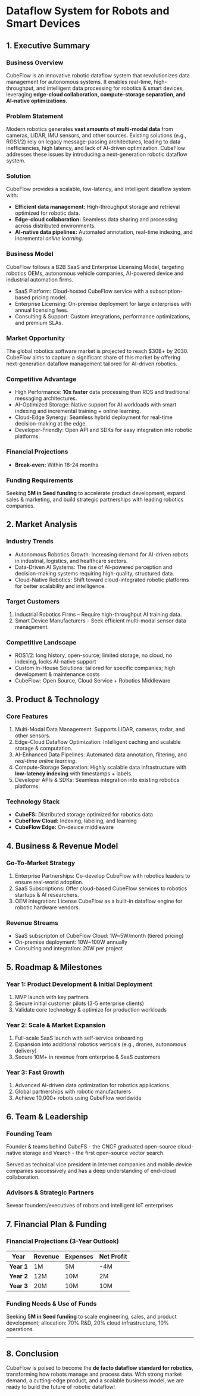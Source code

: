 # Dataflow System for Robots and Smart Devices

## **1. Executive Summary**

### **Business Overview**

CubeFlow is an innovative robotic dataflow system that revolutionizes data management for autonomous systems. 
It enables real-time, high-throughput, and intelligent data processing for robotics & smart devices, leveraging **edge-cloud collaboration, compute-storage separation, and AI-native optimizations**.

### **Problem Statement**

Modern robotics generates **vast amounts of multi-modal data** from cameras, LiDAR, IMU sensors, and other sources. 
Existing solutions (e.g., ROS1/2) rely on legacy message-passing architectures, leading to data inefficiencies, high latency, and lack of AI-driven optimization. 
CubeFlow addresses these issues by introducing a next-generation robotic dataflow system.

### **Solution**

CubeFlow provides a scalable, low-latency, and intelligent dataflow system with:

- **Efficient data management:** High-throughput storage and retrieval optimized for robotic data.
- **Edge-cloud collaboration:** Seamless data sharing and processing across distributed environments.
- **AI-native data pipelines:** Automated annotation, real-time indexing, and incremental *_online learning_*.

### **Business Model**

CubeFlow follows a B2B SaaS and Enterprise Licensing Model, targeting robotics OEMs, autonomous vehicle companies, AI-powered device and industrial automation firms.

- SaaS Platform: Cloud-hosted CubeFlow service with a subscription-based pricing model.
- Enterprise Licensing: On-premise deployment for large enterprises with annual licensing fees.
- Consulting & Support: Custom integrations, performance optimizations, and premium SLAs.

### **Market Opportunity**

The global robotics software market is projected to reach \$30B+ by 2030. 
CubeFlow aims to capture a significant share of this market by offering next-generation dataflow management tailored for AI-driven robotics.

### **Competitive Advantage**

- High Performance: **10x faster** data processing than ROS and traditional messaging architectures.
- AI-Optimized Storage: Native support for AI workloads with smart indexing and incremental training + online learning.
- Cloud-Edge Synergy: Seamless hybrid deployment for real-time decision-making at the edge.
- Developer-Friendly: Open API and SDKs for easy integration into robotic platforms.

### **Financial Projections**

- **Break-even:** Within 18-24 months

### **Funding Requirements**

Seeking **5M in Seed funding** to accelerate product development, expand sales & marketing, and build strategic partnerships with leading robotics companies.

## **2. Market Analysis**

### **Industry Trends**

- Autonomous Robotics Growth: Increasing demand for AI-driven robots in industrial, logistics, and healthcare sectors.
- Data-Driven AI Systems: The rise of AI-powered perception and decision-making systems requiring high-quality, structured data.
- Cloud-Native Robotics: Shift toward cloud-integrated robotic platforms for better scalability and intelligence.

### **Target Customers**

1. Industrial Robotics Firms  – Require high-throughput AI training data.
2. Smart Device Manufacturers – Seek efficient multi-modal sensor data management.

### **Competitive Landscape**

* ROS1/2: long history, open-source; limited storage, no cloud, no indexing, locks AI-native support
* Custom In-House Solutions: tailored for specific companies; high development & maintenance costs
* CubeFlow: Open Source, Cloud Service + Robotics Middleware


## **3. Product & Technology**

### **Core Features**

1. Multi-Modal Data Management: Supports LiDAR, cameras, radar, and other sensors.
2. Edge-Cloud Dataflow Optimization: Intelligent caching and scalable storage & computation. 
3. AI-Enhanced Data Pipelines: Automated data annotation, filtering, and _real-time online learning_.
4. Compute-Storage Separation: Highly scalable data infrastructure with **low-latency indexing** with timestamps + labels.
5. Developer APIs & SDKs: Seamless integration into existing robotics platforms.

### **Technology Stack**

- **CubeFS:** Distributed storage optimized for robotics data
- **CubeFlow Cloud:** Indexing, labeling, and learning
- **CubeFlow Edge:** On-device middleware

## **4. Business & Revenue Model**

### **Go-To-Market Strategy**

1. Enterprise Partnerships: Co-develop CubeFlow with robotics leaders to ensure real-world adoption.
2. SaaS Subscriptions: Offer cloud-based CubeFlow services to robotics startups & AI researchers.
3. OEM Integration: License CubeFlow as a built-in dataflow engine for robotic hardware vendors.

### **Revenue Streams**

* SaaS subscripton of CubeFlow Cloud: 1W~5W/month (tiered pricing)
* On-premise deployment: 10W~100W annually
* Consulting and integration: 20W per project


## **5. Roadmap & Milestones**

### **Year 1: Product Development & Initial Deployment**

1. MVP launch with key partners
2. Secure initial customer pilots (3-5 enterprise clients)
3. Validate core technology & optimize for production workloads

### **Year 2: Scale & Market Expansion**

1. Full-scale SaaS launch with self-service onboarding
2. Expansion into additional robotics verticals (e.g., drones, autonomous delivery)
3. Secure 10M+ in revenue from enterprise & SaaS customers

### **Year 3: Fast Growth**

1. Advanced AI-driven data optimization for robotics applications
2. Global partnerships with robotic manufacturers
3. Achieve 10,000+ robots using CubeFlow worldwide

## **6. Team & Leadership**

### **Founding Team**

Founder & teams behind CubeFS - the CNCF graduated open-source cloud-native storage and Vearch - the first open-source vector search. 

Served as technical vice president in Internet companies and mobile device companies successively and has a deep understanding of end-cloud collaboration.

### **Advisors & Strategic Partners**

Sevear founders/executives of robots and intelligent IoT enterprises

## **7. Financial Plan & Funding**

### **Financial Projections (3-Year Outlook)**

| Year       | Revenue | Expenses | Net Profit |
| ---------- | ------- | -------- | ---------- |
| **Year 1** | 1M    | 5M     | -4M      |
| **Year 2** | 12M   | 10M    | 2M       |
| **Year 3** | 20M   | 10M    | 10M       |

### **Funding Needs & Use of Funds**

Seeking **5M in Seed funding** to scale engineering, sales, and product development; allocation: 70% R&D, 20% cloud infrastructure, 10% operations.

---

## **8. Conclusion**

CubeFlow is poised to become the **de facto dataflow standard for robotics**, transforming how robots manage and process data. 
With strong market demand, a cutting-edge product, and a scalable business model, we are ready to build the future of robotic dataflow! 
